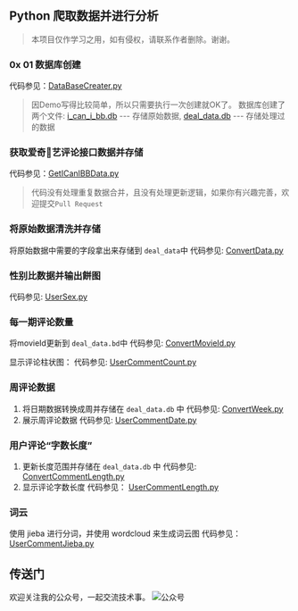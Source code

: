 ## Python 爬取数据并进行分析

> 本项目仅作学习之用，如有侵权，请联系作者删除。谢谢。

### 0x 01 数据库创建

代码参见：[DataBaseCreater.py](DataBaseCreater.py)

> 因Demo写得比较简单，所以只需要执行一次创建就OK了。
> 数据库创建了两个文件: [i_can_i_bb.db](i_can_i_bb.db) --- 存储原始数据, [deal_data.db](deal_data.db) --- 存储处理过的数据

### 获取爱奇艺评论接口数据并存储

代码参见：[GetICanIBBData.py](GetICanIBBData.py)

> 代码没有处理重复数据合并，且没有处理更新逻辑，如果你有兴趣完善，欢迎提交`Pull Request`

### 将原始数据清洗并存储

将原始数据中需要的字段拿出来存储到 `deal_data`中
代码参见: [ConvertData.py](ConvertData.py)

### 性别比数据并输出餅图

代码参见: [UserSex.py](UserSex.py)

###  每一期评论数量

将movieId更新到 `deal_data.bd`中
代码参见: [ConvertMovieId.py](ConvertMovieId.py)

显示评论柱状图：
代码参见: [UserCommentCount.py](UserCommentCount.py)

### 周评论数据

1. 将日期数据转换成周并存储在 `deal_data.db` 中
代码参见: [ConvertWeek.py](ConvertWeek.py)
2. 展示周评论数据
代码参见:  [UserCommentDate.py](UserCommentDate.py)

### 用户评论“字数长度”

1. 更新长度范围并存储在 `deal_data.db` 中
代码参见: [ConvertCommentLength.py](ConvertCommentLength.py)
2. 显示评论字数长度
代码参见： [UserCommentLength.py](UserCommentLength.py)

### 词云

使用 jieba 进行分词，并使用 wordcloud 来生成词云图
代码参见：[UserCommentJieba.py](UserCommentJieba.py)



## 传送门
欢迎关注我的公众号，一起交流技术事。
![公众号](https://img-blog.csdn.net/20180825210222512)

